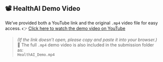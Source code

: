 ## 📽️ HealthAI Demo Video
We’ve provided both a YouTube link and the original `.mp4` video file for easy access.
👉 [Click here to watch the demo video on YouTube](https://youtu.be/cwCj4w5zgPM?si=J06R0qJTyS1aPfW-)
> *(If the link doesn’t open, please copy and paste it into your browser.)*
📁 The full `.mp4` demo video is also included in the submission folder as:  
`HealthAI_Demo.mp4`

